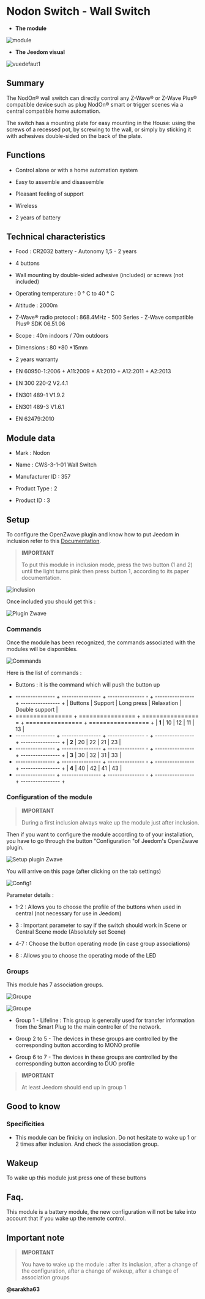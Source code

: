 Nodon Switch - Wall Switch 
================================



-   **The module**



![module](images/nodon.wallswitch/module.jpg)



-   **The Jeedom visual**



![vuedefaut1](images/nodon.wallswitch/vuedefaut1.jpg)



Summary 
------



The NodOn® wall switch can directly control any
Z-Wave® or Z-Wave Plus® compatible device such as plug
NodOn® smart or trigger scenes via a central
compatible home automation.

The switch has a mounting plate for easy mounting
in the House: using the screws of a recessed pot, by
screwing to the wall, or simply by sticking it with adhesives
double-sided on the back of the plate.



Functions 
---------



-   Control alone or with a home automation system

-   Easy to assemble and disassemble

-   Pleasant feeling of support

-   Wireless

-   2 years of battery



Technical characteristics 
---------------------------



-   Food : CR2032 battery - Autonomy 1,5 - 2 years

-   4 buttons

-   Wall mounting by double-sided adhesive (included) or screws (not included)

-   Operating temperature : 0 ° C to 40 ° C

-   Altitude : 2000m

-   Z-Wave® radio protocol : 868.4MHz - 500 Series - Z-Wave compatible
    Plus® SDK 06.51.06

-   Scope : 40m indoors / 70m outdoors

-   Dimensions : 80 \*80 \*15mm

-   2 years warranty

-   EN 60950-1:2006 + A11:2009 + A1:2010 + A12:2011 + A2:2013

-   EN 300 220-2 V2.4.1

-   EN301 489-1 V1.9.2

-   EN301 489-3 V1.6.1

-   EN 62479:2010



Module data 
-----------------



-   Mark : Nodon

-   Name : CWS-3-1-01 Wall Switch

-   Manufacturer ID : 357

-   Product Type : 2

-   Product ID : 3



Setup 
-------------



To configure the OpenZwave plugin and know how to put Jeedom in
inclusion refer to this
[Documentation](https://doc.jeedom.com/en_US/plugins/automation%20protocol/openzwave/).



> **IMPORTANT**
>
> To put this module in inclusion mode, press the two
> button (1 and 2) until the light turns pink then press
> button 1, according to its paper documentation.



![inclusion](images/nodon.wallswitch/inclusion.jpg)



Once included you should get this :



![Plugin Zwave](images/nodon.wallswitch/information.jpg)



### Commands 



Once the module has been recognized, the commands associated with the modules will be
disponibles.



![Commands](images/nodon.wallswitch/commandes.jpg)



Here is the list of commands :



-   Buttons : it is the command which will push the button up

+ ---------------- + ---------------- + --------------- - + ---------------- + ---------------- +
| Buttons        | Support          | Long press     | Relaxation    | Double support   |
+ ================ + ================ + ================ = + ================ + ================= +
| **1**          | 10             | 12             | 11             | 13             |
+ ---------------- + ---------------- + --------------- - + ---------------- + ---------------- +
| **2**          | 20             | 22             | 21             | 23             |
+ ---------------- + ---------------- + --------------- - + ---------------- + ---------------- +
| **3**          | 30             | 32             | 31             | 33             |
+ ---------------- + ---------------- + --------------- - + ---------------- + ---------------- +
| **4**          | 40             | 42             | 41             | 43             |
+ ---------------- + ---------------- + --------------- - + ---------------- + ---------------- +



### Configuration of the module 



> **IMPORTANT**
>
> During a first inclusion always wake up the module just after
> inclusion.



Then if you want to configure the module according to
of your installation, you have to go through the button
"Configuration "of Jeedom's OpenZwave plugin.



![Setup plugin Zwave](images/plugin/bouton_configuration.jpg)



You will arrive on this page (after clicking on the tab
settings)



![Config1](images/nodon.wallswitch/config1.jpg)



Parameter details :



-   1-2 : Allows you to choose the profile of the buttons when used in
    central (not necessary for use in Jeedom)

-   3 : Important parameter to say if the switch should work
    in Scene or Central Scene mode (Absolutely set Scene)

-   4-7 : Choose the button operating mode (in case
    group associations)

-   8 : Allows you to choose the operating mode of the LED

### Groups 



This module has 7 association groups.



![Groupe](images/nodon.wallswitch/groupe.jpg)

![Groupe](images/nodon.wallswitch/groupe2.jpg)



-   Group 1 - Lifeline : This group is generally used for
    transfer information from the Smart Plug to the main controller
    of the network.

-   Group 2 to 5 - The devices in these groups are controlled by the
    corresponding button according to MONO profile

-   Group 6 to 7 - The devices in these groups are controlled by the
    corresponding button according to DUO profile



> **IMPORTANT**
>
> At least Jeedom should end up in group 1 

Good to know 
------------



### Specificities 



-   This module can be finicky on inclusion. Do not hesitate to
    wake up 1 or 2 times after inclusion. And check the
    association group.



Wakeup 
------



To wake up this module just press one of these buttons



Faq. 
------



This module is a battery module, the new configuration will not be
take into account that if you wake up the remote control.



Important note 
---------------



> **IMPORTANT**
>
> You have to wake up the module : after its inclusion, after a change
> of the configuration, after a change of wakeup, after a
> change of association groups



**@sarakha63**
